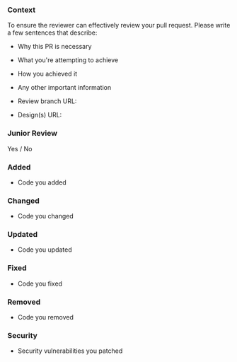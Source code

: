 ### Context
To ensure the reviewer can effectively review your pull request. Please write a few sentences that describe:
- Why this PR is necessary
- What you're attempting to achieve
- How you achieved it
- Any other important information

- Review branch URL:
- Design(s) URL:

### Junior Review
Yes / No

### Added
- Code you added

### Changed
- Code you changed

### Updated
- Code you updated

### Fixed
- Code you fixed

### Removed
- Code you removed

### Security
- Security vulnerabilities you patched
